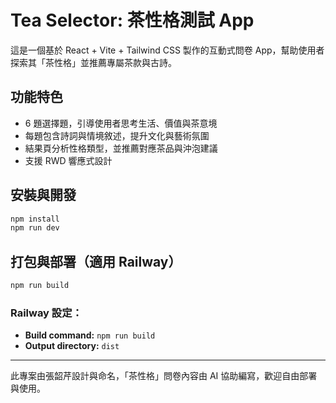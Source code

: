 # Tea Selector: 茶性格測試 App

這是一個基於 React + Vite + Tailwind CSS 製作的互動式問卷 App，幫助使用者探索其「茶性格」並推薦專屬茶款與古詩。

## 功能特色

- 6 題選擇題，引導使用者思考生活、價值與茶意境
- 每題包含詩詞與情境敘述，提升文化與藝術氛圍
- 結果頁分析性格類型，並推薦對應茶品與沖泡建議
- 支援 RWD 響應式設計

## 安裝與開發

```bash
npm install
npm run dev
```

## 打包與部署（適用 Railway）

```bash
npm run build
```

### Railway 設定：

- **Build command:** `npm run build`
- **Output directory:** `dist`

---

此專案由張韶芹設計與命名，「茶性格」問卷內容由 AI 協助編寫，歡迎自由部署與使用。
